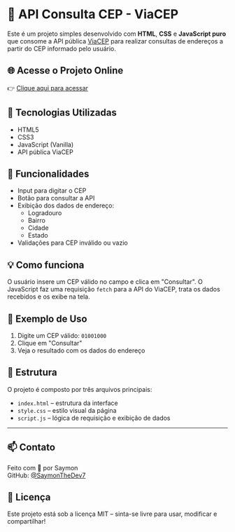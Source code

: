 # 🔮 API Consulta CEP - ViaCEP

Este é um projeto simples desenvolvido com **HTML**, **CSS** e **JavaScript puro** que consome a API pública [ViaCEP](https://viacep.com.br/) para realizar consultas de endereços a partir do CEP informado pelo usuário.

## 🌐 Acesse o Projeto Online

👉 [Clique aqui para acessar](https://apiconsultcep.vercel.app/)

## 🚀 Tecnologias Utilizadas

- HTML5
- CSS3
- JavaScript (Vanilla)
- API pública ViaCEP

## 🎯 Funcionalidades

- Input para digitar o CEP
- Botão para consultar a API
- Exibição dos dados de endereço:
  - Logradouro
  - Bairro
  - Cidade
  - Estado
- Validações para CEP inválido ou vazio

## 💡 Como funciona

O usuário insere um CEP válido no campo e clica em "Consultar". O JavaScript faz uma requisição `fetch` para a API do ViaCEP, trata os dados recebidos e os exibe na tela.

## 🧪 Exemplo de Uso

1. Digite um CEP válido: `01001000`
2. Clique em "Consultar"
3. Veja o resultado com os dados do endereço

## 📁 Estrutura

O projeto é composto por três arquivos principais:

- `index.html` – estrutura da interface
- `style.css` – estilo visual da página
- `script.js` – lógica de requisição e exibição de dados

---

## 📫 Contato  
Feito com 💙 por Saymon  
GitHub: [@SaymonTheDev7](https://github.com/SaymonTheDev7)

## 🖤 Licença  
Este projeto está sob a licença MIT – sinta-se livre para usar, modificar e compartilhar!
